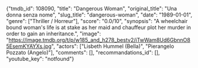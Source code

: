 {"tmdb_id": 108090, "title": "Dangerous Woman", "original_title": "Una donna senza nome", "slug_title": "dangerous-woman", "date": "1989-01-01", "genre": ["Thriller / Horreur"], "score": "0.0/10", "synopsis": "A wheelchair bound woman's life is at stake as her maid and chauffeur plot her murder in order to gain an inheritance.", "image": "https://image.tmdb.org/t/p/w185_and_h278_bestv2/iTwWam8Ud6GbnnO85EsemKYAYXs.jpg", "actors": ["Lisbeth Hummel (Bella)", "Pierangelo Pozzato (Angelo)"], "comments": [], "recommandations_id": [], "youtube_key": "notfound"}